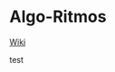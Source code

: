 
Algo-Ritmos
===============
[Wiki](http://wiki.medellinvivelamusica.com/aprendizaje:algo-ritmos:start)

test


